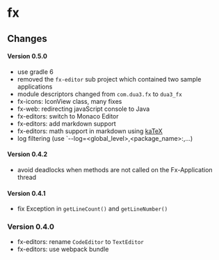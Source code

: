 # fx

## Changes

#### Version 0.5.0

- use gradle 6
- removed the `fx-editor` sub project which contained two sample applications
- module descriptors changed from `com.dua3.fx` to `dua3_fx`
- fx-icons: IconView class, many fixes
- fx-web: redirecting javaScript console to Java
- fx-editors: switch to Monaco Editor
- fx-editors: add markdown support
- fx-editors: math support in markdown using [kaTeX](https://www.katex.org)
- log filtering (use `--log=<global_level>,<package_name>:<level>,...)
 
#### Version 0.4.2

- avoid deadlocks when methods are not called on the Fx-Application thread

#### Version 0.4.1

- fix Exception in `getLineCount()` and `getLineNumber()`

### Version 0.4.0

- fx-editors: rename `CodeEditor` to `TextEditor`
- fx-editors: use webpack bundle
